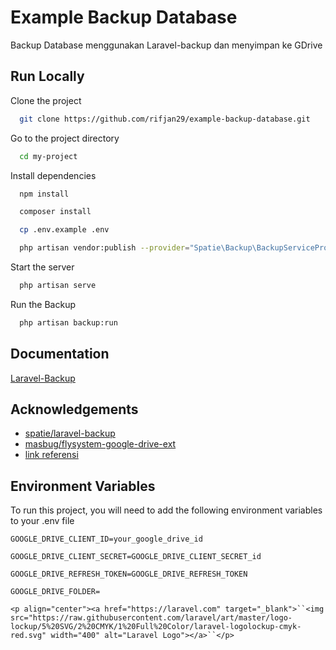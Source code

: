 # Example Backup Database

Backup Database menggunakan Laravel-backup dan menyimpan ke GDrive

## Run Locally

Clone the project

```bash
  git clone https://github.com/rifjan29/example-backup-database.git
```

Go to the project directory

```bash
  cd my-project
```

Install dependencies

```bash
  npm install
```

```bash
  composer install 
```

```bash
  cp .env.example .env
```

```bash
  php artisan vendor:publish --provider="Spatie\Backup\BackupServiceProvider"
```

Start the server

```bash
  php artisan serve 
```

Run the Backup

```bash
  php artisan backup:run
```

## Documentation

[Laravel-Backup](https://spatie.be/docs/laravel-backup/v8/introduction)

## Acknowledgements

- [spatie/laravel-backup]([Laravel-Backup](https://spatie.be/docs/laravel-backup/v8/introduction))
- [masbug/flysystem-google-drive-ext](https://github.com/masbug/flysystem-google-drive-ext)
- [link referensi](https://medium.com/@al_imran_ahmed/how-to-backup-your-laravel-application-in-google-drive-2803c31756a0)

## Environment Variables

To run this project, you will need to add the following environment variables to your .env file

`GOOGLE_DRIVE_CLIENT_ID=your_google_drive_id`

`GOOGLE_DRIVE_CLIENT_SECRET=GOOGLE_DRIVE_CLIENT_SECRET_id`

`GOOGLE_DRIVE_REFRESH_TOKEN=GOOGLE_DRIVE_REFRESH_TOKEN`

`GOOGLE_DRIVE_FOLDER=`

`<p align="center"><a href="https://laravel.com" target="_blank">``<img src="https://raw.githubusercontent.com/laravel/art/master/logo-lockup/5%20SVG/2%20CMYK/1%20Full%20Color/laravel-logolockup-cmyk-red.svg" width="400" alt="Laravel Logo"></a>``</p>`
